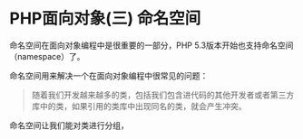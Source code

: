 # PHP面向对象(三) 命名空间

命名空间在面向对象编程中是很重要的一部分，PHP 5.3版本开始也支持命名空间（namespace）了。

命名空间用来解决一个在面向对象编程中很常见的问题：

> 随着我们开发越来越多的类，包括我们包含进代码的其他开发者或者第三方库中的类，如果引用的类库中出现同名的类，就会产生冲突。

命名空间让我们能对类进行分组，